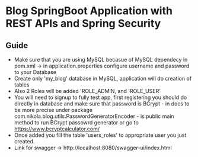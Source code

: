 # Blog SpringBoot Application with REST APIs and Spring Security

## Guide

- Make sure that you are using MySQL becasue of MySQL dependecy in pom.xml -> in application.properties configure username and password to your Database
- Create only 'my_blog' database in MySQL, application will do creation of tables 
- Also 2 Roles will be added 'ROLE_ADMIN, and 'ROLE_USER'
- You will need to signup to fully test app, first registering you should do directly in database and make sure that password is BCrypt - 
in docs to be more precise under package com.nikola.blog.utils.PasswordGeneratorEncoder - is public main method to run BCrypt passowrd generator or go to https://www.bcryptcalculator.com/ 
- Once added you fill the table 'users_roles' to appropriate user you just created.
- Link for swagger -> http://localhost:8080/swagger-ui/index.html

